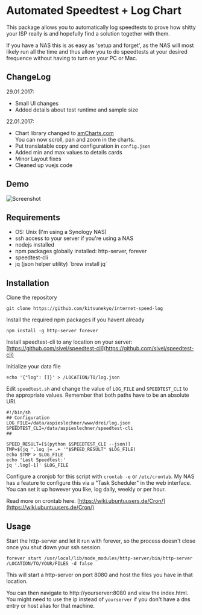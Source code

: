 # Automated Speedtest + Log Chart
This package allows you to automatically log speedtests to prove how shitty your ISP really is and hopefully find a solution together with them.

If you have a NAS this is as easy as 'setup and forget', as the NAS will most likely run all the time and thus allow you to do speedtests at your desired frequence without having to turn on your PC or Mac.

## ChangeLog

29.01.2017:
* Small UI changes
* Added details about test runtime and sample size

22.01.2017: 
* Chart library changed to [amCharts.com](https://www.amcharts.com/) <br>You can now scroll, pan and zoom in the charts.
* Put translatable copy and configuration in `config.json`
* Added min and max values to details cards
* Minor Layout fixes
* Cleaned up vuejs code

## Demo

![Screenshot](https://raw.githubusercontent.com/kitsunekyo/internet-speed-log/master/img/screenshot.jpg)

## Requirements
* OS: Unix (I'm using a Synology NAS)
* ssh access to your server if you're using a NAS
* nodejs installed
* npm packages globally installed: http-server, forever
* speedtest-cli
* jq (json helper utility) ´brew install jq´

## Installation
Clone the repository
```
git clone https://github.com/kitsunekyo/internet-speed-log
```
Install the required npm packages if you havent already
```
npm install -g http-server forever
```
Install speedtest-cli to any location on your server:   
[https://github.com/sivel/speedtest-cli](https://github.com/sivel/speedtest-cli)

Initialize your data file
```
echo '{"log": []}' > /LOCATION/TO/log.json
```
Edit `speedtest.sh` and change the value of `LOG_FILE` and `SPEEDTEST_CLI` to the appropriate values.
Remember that both paths have to be an absolute URI.
```
#!/bin/sh
## Configuration
LOG_FILE=/data/aspieslechner/www/drei/log.json
SPEEDTEST_CLI=/data/aspieslechner/speedtest-cli
##

SPEED_RESULT=[$(python $SPEEDTEST_CLI --json)]
TMP=$(jq '.log |= .+ '"$SPEED_RESULT" $LOG_FILE)
echo $TMP > $LOG_FILE
echo 'Last Speedtest:'
jq '.log[-1]' $LOG_FILE
```

Configure a cronjob for this script with `crontab -e` or `/etc/crontab`. My NAS has a feature to configure this via a "Task Scheduler" in the web interface.    
You can set it up however you like, log daily, weekly or per hour.

Read more on crontab here. [https://wiki.ubuntuusers.de/Cron/](https://wiki.ubuntuusers.de/Cron/)

## Usage
Start the http-server and let it run with forever, so the process doesn't close once you shut down your ssh session.

```
forever start /usr/local/lib/node_modules/http-server/bin/http-server /LOCATION/TO/YOUR/FILES -d false
```
This will start a http-server on port 8080 and host the files you have in that location.

You can then navigate to http://yourserver:8080 and view the index.html. You might need to use the ip instead of `yourserver` if you don't have a dns entry or host alias for that machine.
